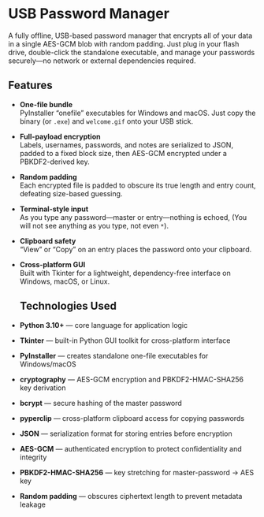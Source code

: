 # USB Password Manager

A fully offline, USB-based password manager that encrypts all of your data in a single AES-GCM blob with random padding. Just plug in your flash drive, double-click the standalone executable, and manage your passwords securely—no network or external dependencies required.


## Features

- **One-file bundle**  
  PyInstaller “onefile” executables for Windows and macOS. Just copy the binary (or `.exe`) and `welcome.gif` onto your USB stick.

- **Full-payload encryption**  
  Labels, usernames, passwords, and notes are serialized to JSON, padded to a fixed block size, then AES-GCM encrypted under a PBKDF2-derived key.

- **Random padding**  
  Each encrypted file is padded to obscure its true length and entry count, defeating size-based guessing.

- **Terminal-style input**  
  As you type any password—master or entry—nothing is echoed, (You will not see anything as you type, not even `*`).

- **Clipboard safety**  
  “View” or “Copy” on an entry places the password onto your clipboard.

- **Cross-platform GUI**  
  Built with Tkinter for a lightweight, dependency-free interface on Windows, macOS, or Linux.

  ## Technologies Used

- **Python 3.10+** — core language for application logic  
- **Tkinter** — built-in Python GUI toolkit for cross-platform interface  
- **PyInstaller** — creates standalone one-file executables for Windows/macOS  
- **cryptography** — AES-GCM encryption and PBKDF2-HMAC-SHA256 key derivation  
- **bcrypt** — secure hashing of the master password  
- **pyperclip** — cross-platform clipboard access for copying passwords  
- **JSON** — serialization format for storing entries before encryption  
- **AES-GCM** — authenticated encryption to protect confidentiality and integrity  
- **PBKDF2-HMAC-SHA256** — key stretching for master-password -> AES key  
- **Random padding** — obscures ciphertext length to prevent metadata leakage  

